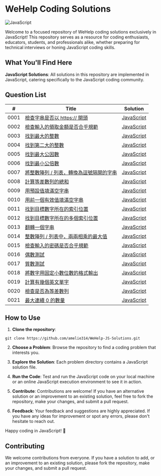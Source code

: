 # WeHelp Coding Solutions
![JavaScript](https://camo.githubusercontent.com/9fd2b512bf3030d47fcbc63463da3c3bef662bd15c68acc9c501489bf46ad1de/68747470733a2f2f696d672e736869656c64732e696f2f62616467652f6c616e67756167652d4a6176615363726970742d79656c6c6f772e737667 "JavaScript")

Welcome to a focused repository of WeHelp coding solutions exclusively in JavaScript! This repository serves as a resource for coding enthusiasts, educators, students, and professionals alike, whether preparing for technical interviews or honing JavaScript coding skills.

## What You'll Find Here

**JavaScript Solutions**: All solutions in this repository are implemented in JavaScript, catering specifically to the JavaScript coding community.

## Question List

| #    | Title                                                              | Solution        |
|------|--------------------------------------------------------------------|-----------------|
| 0001 | [檢查字串是否以 https:// 開頭](https://wehelp.tw/coding/problem/1)                 | [JavaScript](https://github.com/amelie314/WeHelp-JS-Solutions/blob/main/0001/0001.js)     |
| 0002 | [檢查輸入的領取金額是否合乎規範](https://wehelp.tw/coding/problem/2)  | [JavaScript](https://github.com/amelie314/WeHelp-JS-Solutions/blob/main/0002/0002.js)      |
| 0003 | [找到最大的整數](https://wehelp.tw/coding/problem/3) | [JavaScript](https://github.com/amelie314/WeHelp-JS-Solutions/blob/main/0003/0003.js)      |
| 0004 | [找到第二大的整數](https://wehelp.tw/coding/problem/4) | [JavaScript](https://github.com/amelie314/WeHelp-JS-Solutions/blob/main/0004/0004.js)      |
| 0005 | [找到最大公因數](https://wehelp.tw/coding/problem/5) | [JavaScript](https://github.com/amelie314/WeHelp-JS-Solutions/blob/main/0005/0005.js)      |
| 0006 | [找到最小公倍數](https://wehelp.tw/coding/problem/6) | [JavaScript](https://github.com/amelie314/WeHelp-JS-Solutions/blob/main/0006/0006.js)   |  
| 0007 | [將整數陣列 / 列表，轉換為逗號隔開的字串](https://wehelp.tw/coding/problem/7) | [JavaScript](https://github.com/amelie314/WeHelp-JS-Solutions/blob/main/0007/0007.js)   |  
| 0008 | [計算等差數列的總和](https://wehelp.tw/coding/problem/8) | [JavaScript](https://github.com/amelie314/WeHelp-JS-Solutions/blob/main/0008/0008.js)   |  
| 0009 | [用預設值填滿空字串](https://wehelp.tw/coding/problem/9) | [JavaScript](https://github.com/amelie314/WeHelp-JS-Solutions/blob/main/0009/0009.js)   |  
| 0010 | [用前一個有效值填滿空字串](https://wehelp.tw/coding/problem/10) | [JavaScript](https://github.com/amelie314/WeHelp-JS-Solutions/blob/main/0010/0010.js)   |  
| 0011 | [找到目標數字所在的索引位置](https://wehelp.tw/coding/problem/11) | [JavaScript](https://github.com/amelie314/WeHelp-JS-Solutions/blob/main/0011/0011.js)   |  
| 0012 | [找到目標數字所在的多個索引位置](https://wehelp.tw/coding/problem/12) | [JavaScript](https://github.com/amelie314/WeHelp-JS-Solutions/blob/main/0012/0012.js)   |  
| 0013 | [翻轉一個字串](https://wehelp.tw/coding/problem/13) | [JavaScript](https://github.com/amelie314/WeHelp-JS-Solutions/blob/main/0013/0013.js)   | 
| 0014 | [整數陣列 / 列表中，兩兩相乘的最大值](https://wehelp.tw/coding/problem/14) | [JavaScript](https://github.com/amelie314/WeHelp-JS-Solutions/blob/main/0014/0014.js)   | 
| 0015 | [檢查輸入的密碼是否合乎規範](https://wehelp.tw/coding/problem/15) | [JavaScript](https://github.com/amelie314/WeHelp-JS-Solutions/blob/main/0015/0015.js)   | 
| 0016 | [偶數測試](https://wehelp.tw/coding/problem/16) | [JavaScript](https://github.com/amelie314/WeHelp-JS-Solutions/blob/main/0016/0016.js)   | 
| 0017 | [質數測試](https://wehelp.tw/coding/problem/17) | [JavaScript](https://github.com/amelie314/WeHelp-JS-Solutions/blob/main/0017/0017.js)   | 
| 0018 | [將數字用固定小數位數的格式輸出](https://wehelp.tw/coding/problem/18) | [JavaScript](https://github.com/amelie314/WeHelp-JS-Solutions/blob/main/0018/0018.js)   | 
| 0019 | [計算有幾個英文單字](https://wehelp.tw/coding/problem/19) | [JavaScript](https://github.com/amelie314/WeHelp-JS-Solutions/blob/main/0019/0019.js)   | 
| 0020 | [檢查是否為等差數列](https://wehelp.tw/coding/problem/20) | [JavaScript](https://github.com/amelie314/WeHelp-JS-Solutions/blob/main/0020/0020.js)   | 
| 0021 | [最大連續 0 的數量](https://wehelp.tw/coding/problem/21) | [JavaScript](https://github.com/amelie314/WeHelp-JS-Solutions/blob/main/0021/0021.js)   | 


## How to Use

1. **Clone the repository**:
```
git clone https://github.com/amelie314/WeHelp-JS-Solutions.git
```
2. **Choose a Problem**:
Browse the repository to find a coding problem that interests you.

3. **Explore the Solution**:
Each problem directory contains a JavaScript solution file.

4. **Run the Code**:
Test and run the JavaScript code on your local machine or an online JavaScript execution environment to see it in action.

5. **Contribute**:
Contributions are welcome! If you have an alternative solution or an improvement to an existing solution, feel free to fork the repository, make your changes, and submit a pull request.

6. **Feedback**:
Your feedback and suggestions are highly appreciated. If you have any ideas for improvement or spot any errors, please don't hesitate to reach out.

Happy coding in JavaScript! 🚀

## Contributing

We welcome contributions from everyone. If you have a solution to add, or an improvement to an existing solution, please fork the repository, make your changes, and submit a pull request.

